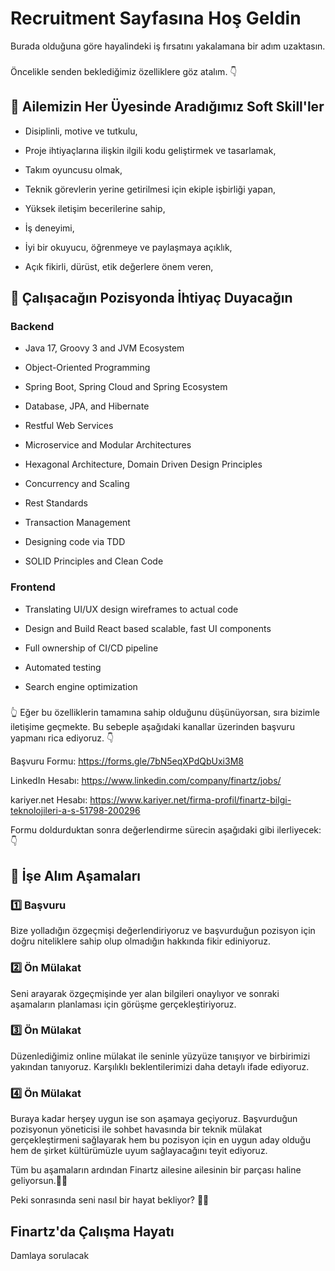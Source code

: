 # Recruitment Sayfasına Hoş Geldin 
Burada olduğuna göre hayalindeki iş fırsatını yakalamana bir adım uzaktasın. 

###
Öncelikle senden beklediğimiz özelliklere göz atalım. 👇


## 💫 Ailemizin Her Üyesinde Aradığımız Soft Skill'ler 

- Disiplinli, motive ve tutkulu,

- Proje ihtiyaçlarına ilişkin ilgili kodu geliştirmek ve tasarlamak,

- Takım oyuncusu olmak,

- Teknik görevlerin yerine getirilmesi için ekiple işbirliği yapan,

- Yüksek iletişim becerilerine sahip,

- İş deneyimi,

- İyi bir okuyucu, öğrenmeye ve paylaşmaya açıklık,
  
- Açık fikirli, dürüst, etik değerlere önem veren,

## 💫 Çalışacağın Pozisyonda İhtiyaç Duyacağın 

### Backend

- Java 17, Groovy 3 and JVM Ecosystem

- Object-Oriented Programming

- Spring Boot, Spring Cloud and Spring Ecosystem

- Database, JPA, and Hibernate

- Restful Web Services

- Microservice and Modular Architectures

- Hexagonal Architecture, Domain Driven Design Principles

- Concurrency and Scaling

- Rest Standards

- Transaction Management

- Designing code via TDD

- SOLID Principles and Clean Code


### Frontend

- Translating UI/UX design wireframes to actual code

- Design and Build React based scalable, fast UI components

- Full ownership of CI/CD pipeline

- Automated testing

- Search engine optimization


###

👆 Eğer bu özelliklerin tamamına sahip olduğunu düşünüyorsan, sıra bizimle iletişime geçmekte. Bu sebeple aşağıdaki kanallar üzerinden başvuru yapmanı rica ediyoruz. 👇

Başvuru Formu: https://forms.gle/7bN5eqXPdQbUxi3M8


LinkedIn Hesabı: https://www.linkedin.com/company/finartz/jobs/


kariyer.net Hesabı: https://www.kariyer.net/firma-profil/finartz-bilgi-teknolojileri-a-s-51798-200296




Formu doldurduktan sonra değerlendirme sürecin aşağıdaki gibi ilerliyecek:👇 

## 📌 İşe Alım Aşamaları

### 1️⃣ Başvuru
Bize yolladığın özgeçmişi değerlendiriyoruz ve başvurduğun pozisyon için doğru niteliklere sahip olup olmadığın hakkında fikir ediniyoruz.

### 2️⃣ Ön Mülakat
Seni arayarak özgeçmişinde yer alan bilgileri onaylıyor ve sonraki aşamaların planlaması için görüşme gerçekleştiriyoruz.

### 3️⃣ Ön Mülakat
Düzenlediğimiz online mülakat ile seninle yüzyüze tanışıyor ve birbirimizi yakından tanıyoruz. Karşılıklı beklentilerimizi daha detaylı ifade ediyoruz.

### 4️⃣ Ön Mülakat
Buraya kadar herşey uygun ise son aşamaya geçiyoruz. Başvurduğun pozisyonun yöneticisi ile sohbet havasında bir teknik mülakat gerçekleştirmeni sağlayarak hem bu pozisyon için en uygun aday olduğu hem de  şirket kültürümüzle uyum sağlayacağını teyit ediyoruz.


Tüm bu aşamaların ardından Finartz ailesine ailesinin bir parçası haline geliyorsun.🤩🚀

Peki sonrasında seni nasıl bir hayat bekliyor? 🧐💭



## Finartz'da Çalışma Hayatı 
Damlaya sorulacak
